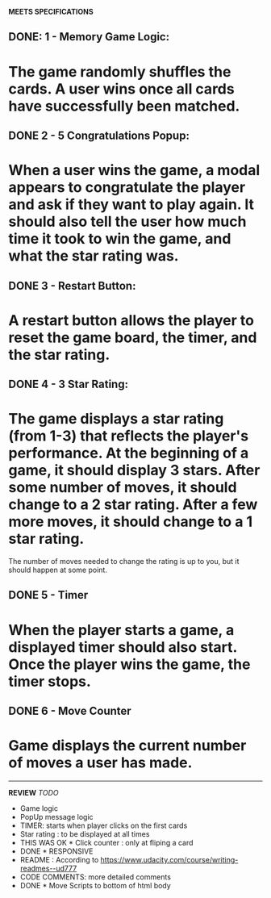 **MEETS SPECIFICATIONS**
## DONE: 1 - Memory Game Logic:
# The game randomly shuffles the cards. A user wins once all cards have successfully been matched.

## DONE 2 - 5 Congratulations Popup:
# When a user wins the game, a modal appears to congratulate the player and ask if they want to play again. It should also tell the user how much time it took to win the game, and what the star rating was.

## DONE 3 - Restart Button:
# A restart button allows the player to reset the game board, the timer, and the star rating.

## DONE 4 - 3 Star Rating:
# The game displays a star rating (from 1-3) that reflects the player's performance. At the beginning of a game, it should display 3 stars. After some number of moves, it should change to a 2 star rating. After a few more moves, it should change to a 1 star rating.

The number of moves needed to change the rating is up to you, but it should happen at some point.

## DONE 5 - Timer
# When the player starts a game, a displayed timer should also start. Once the player wins the game, the timer stops.

## DONE 6 - Move Counter
# Game displays the current number of moves a user has made.

------------------------------------
**REVIEW**
*TODO*
* Game logic
* PopUp message logic
* TIMER: starts when player clicks on the first cards
* Star rating : to be displayed at all times
* THIS WAS OK * Click counter : only at fliping a card
* DONE * RESPONSIVE
* README : According to https://www.udacity.com/course/writing-readmes--ud777
* CODE COMMENTS: more detailed comments
* DONE * Move Scripts to bottom of html body
